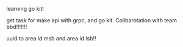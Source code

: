 learning go kit!

get task for make api with grpc, and go kit. Collbarotation with team bbd!!!!!!!

uuid to area id msb and area id lsb!!
